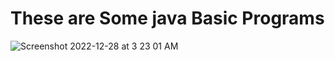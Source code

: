 #  These are Some java Basic Programs

![Screenshot 2022-12-28 at 3 23 01 AM](https://user-images.githubusercontent.com/78723011/209725727-b51ab7cc-57d5-4584-a890-532604c33232.png)

